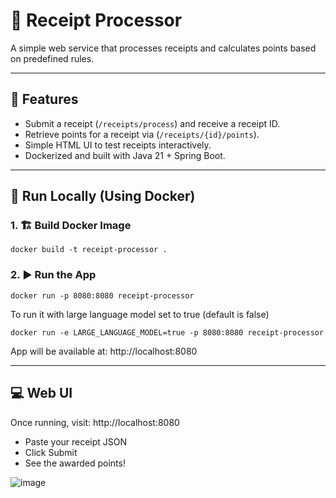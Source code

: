 # 🧾 Receipt Processor

A simple web service that processes receipts and calculates points based on predefined rules.

---

## 🚀 Features

- Submit a receipt (`/receipts/process`) and receive a receipt ID.
- Retrieve points for a receipt via (`/receipts/{id}/points`).
- Simple HTML UI to test receipts interactively.
- Dockerized and built with Java 21 + Spring Boot.

---

## 🧪 Run Locally (Using Docker)

### 1. 🏗️ Build Docker Image

```
docker build -t receipt-processor .
```

### 2. ▶️ Run the App

```
docker run -p 8080:8080 receipt-processor
```
To run it with large language model set to true (default is false)
```
docker run -e LARGE_LANGUAGE_MODEL=true -p 8080:8080 receipt-processor
```
App will be available at: http://localhost:8080

---

## 💻 Web UI

Once running, visit: http://localhost:8080

- Paste your receipt JSON
- Click Submit
- See the awarded points!

![image](https://github.com/user-attachments/assets/e49a2f9a-de5c-4a98-a5bd-4179155ff086)

